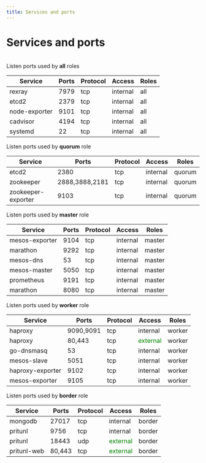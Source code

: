 ```yaml
---
title: Services and ports
---
```


# Services and ports

<br>

<div class="panel panel-default">
  <div class="panel-heading"><span class="glyphicon glyphicon-cog" aria-hidden="true"></span> Listen ports used by <b>all</b> roles</div>
  <table class="table">
   <thead><tr> <th>Service</th> <th>Ports</th> <th>Protocol</th> <th>Access</th> <th>Roles</th> </tr></thead>
   <tbody>
   <tr> <td>rexray</td> <td>7979</td> <td>tcp</td> <td>internal</td> <td>all</td> </tr>
   <tr> <td>etcd2</td> <td>2379</td> <td>tcp</td> <td>internal</td> <td>all</td> </tr>
   <tr> <td>node-exporter</td> <td>9101</td> <td>tcp</td> <td>internal</td> <td>all</td> </tr>
   <tr> <td>cadvisor</td> <td>4194</td> <td>tcp</td> <td>internal</td> <td>all</td> </tr>
   <tr> <td>systemd</td> <td>22</td> <td>tcp</td> <td>internal</td> <td>all</td> </tr>
   </tbody>
  </table>
</div>

<div class="panel panel-default">
  <div class="panel-heading"><span class="glyphicon glyphicon-cog" aria-hidden="true"></span> Listen ports used by <b>quorum</b> role</div>
  <table class="table">
   <thead><tr> <th>Service</th> <th>Ports</th> <th>Protocol</th> <th>Access</th> <th>Roles</th> </tr></thead>
   <tbody>
   <tr> <td>etcd2</td> <td>2380</td> <td>tcp</td> <td>internal</td> <td>quorum</td> </tr>
   <tr> <td>zookeeper</td> <td>2888,3888,2181</td> <td>tcp</td> <td>internal</td> <td>quorum</td> </tr>
   <tr> <td>zookeeper-exporter</td> <td>9103</td> <td>tcp</td> <td>internal</td> <td>quorum</td> </tr>
   </tbody>
  </table>
</div>

<div class="panel panel-default">
  <div class="panel-heading"><span class="glyphicon glyphicon-cog" aria-hidden="true"></span> Listen ports used by <b>master</b> role</div>
  <table class="table">
   <thead><tr> <th>Service</th> <th>Ports</th> <th>Protocol</th> <th>Access</th> <th>Roles</th> </tr></thead>
   <tbody>
   <tr> <td>mesos-exporter</td> <td>9104</td> <td>tcp</td> <td>internal</td> <td>master</td> </tr>
   <tr> <td>marathon</td> <td>9292</td> <td>tcp</td> <td>internal</td> <td>master</td> </tr>
   <tr> <td>mesos-dns</td> <td>53</td> <td>tcp</td> <td>internal</td> <td>master</td> </tr>
   <tr> <td>mesos-master</td> <td>5050</td> <td>tcp</td> <td>internal</td> <td>master</td> </tr>
   <tr> <td>prometheus</td> <td>9191</td> <td>tcp</td> <td>internal</td> <td>master</td> </tr>
   <tr> <td>marathon</td> <td>8080</td> <td>tcp</td> <td>internal</td> <td>master</td> </tr>
   </tbody>
  </table>
</div>

<div class="panel panel-default">
  <div class="panel-heading"><span class="glyphicon glyphicon-cog" aria-hidden="true"></span> Listen ports used by <b>worker</b> role</div>
  <table class="table">
   <thead><tr> <th>Service</th> <th>Ports</th> <th>Protocol</th> <th>Access</th> <th>Roles</th> </tr></thead>
   <tbody>
   <tr> <td>haproxy</td> <td>9090,9091</td> <td>tcp</td> <td>internal</td> <td>worker</td> </tr>
   <tr> <td>haproxy</td> <td>80,443</td> <td>tcp</td> <td><font color="green">external</font></td> <td>worker</td> </tr>
   <tr> <td>go-dnsmasq</td> <td>53</td> <td>tcp</td> <td>internal</td> <td>worker</td> </tr>
   <tr> <td>mesos-slave</td> <td>5051</td> <td>tcp</td> <td>internal</td> <td>worker</td> </tr>
   <tr> <td>haproxy-exporter</td> <td>9102</td> <td>tcp</td> <td>internal</td> <td>worker</td> </tr>
   <tr> <td>mesos-exporter</td> <td>9105</td> <td>tcp</td> <td>internal</td> <td>worker</td> </tr>
   </tbody>
  </table>
</div>

<div class="panel panel-default">
  <div class="panel-heading"><span class="glyphicon glyphicon-cog" aria-hidden="true"></span> Listen ports used by <b>border</b> role</div>
  <table class="table">
   <thead><tr> <th>Service</th> <th>Ports</th> <th>Protocol</th> <th>Access</th> <th>Roles</th> </tr></thead>
   <tbody>
   <tr> <td>mongodb</td> <td>27017</td> <td>tcp</td> <td>internal</td> <td>border</td> </tr>
   <tr> <td>pritunl</td> <td>9756</td> <td>tcp</td> <td>internal</td> <td>border</td> </tr>
   <tr> <td>pritunl</td> <td>18443</td> <td>udp</td> <td><font color="green">external</font></td> <td>border</td> </tr>
   <tr> <td>pritunl-web</td> <td>80,443</td> <td>tcp</td> <td><font color="green">external</font></td> <td>border</td> </tr>
   </tbody>
  </table>
</div>
